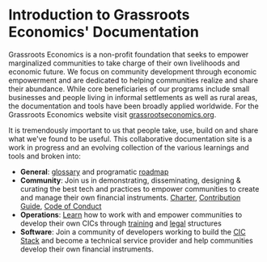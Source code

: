 # Introduction to Grassroots Economics' Documentation

Grassroots Economics is a non-profit foundation that seeks to empower marginalized communities to take charge of their own livelihoods and economic future. We focus on community development through economic empowerment and are dedicated to helping communities realize and share their abundance. While core beneficiaries of our programs include small businesses and people living in informal settlements as well as rural areas, the documentation and tools have been broadly applied worldwide. For the Grassroots Economics website visit [grassrootseconomics.org](https://www.grassrootseconomics.org).

It is tremendously important to us that people take, use, build on and share what we've found to be useful. This collaborative documentation site is a work in progress and an evolving collection of the various learnings and tools and broken into:

* **General**: [glossary](/glossary/) and programatic [roadmap](/roadmap/)
* **Community**: Join us in demonstrating, disseminating, designing & curating the best tech and practices to empower communities to create and manage their own financial instruments. [Charter](/charter/), [Contribution Guide](/contrib/), [Code of Conduct](/conduct/)
* **Operations**: [Learn](/ops/) how to work with and empower communities to develop their own CICs through [training](/training/) and [legal](/sarafu_clearing_union/) structures
* **Software**: Join a community of developers working to build the [CIC Stack](/cic_stack/) and become a technical service provider and help communities develop their own financial instruments.




